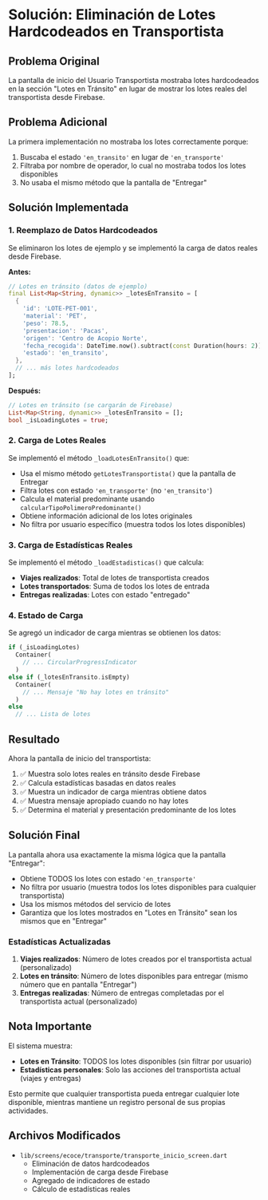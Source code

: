 # Solución: Eliminación de Lotes Hardcodeados en Transportista

## Problema Original
La pantalla de inicio del Usuario Transportista mostraba lotes hardcodeados en la sección "Lotes en Tránsito" en lugar de mostrar los lotes reales del transportista desde Firebase.

## Problema Adicional
La primera implementación no mostraba los lotes correctamente porque:
1. Buscaba el estado `'en_transito'` en lugar de `'en_transporte'`
2. Filtraba por nombre de operador, lo cual no mostraba todos los lotes disponibles
3. No usaba el mismo método que la pantalla de "Entregar"

## Solución Implementada

### 1. Reemplazo de Datos Hardcodeados
Se eliminaron los lotes de ejemplo y se implementó la carga de datos reales desde Firebase.

**Antes:**
```dart
// Lotes en tránsito (datos de ejemplo)
final List<Map<String, dynamic>> _lotesEnTransito = [
  {
    'id': 'LOTE-PET-001',
    'material': 'PET',
    'peso': 78.5,
    'presentacion': 'Pacas',
    'origen': 'Centro de Acopio Norte',
    'fecha_recogida': DateTime.now().subtract(const Duration(hours: 2)),
    'estado': 'en_transito',
  },
  // ... más lotes hardcodeados
];
```

**Después:**
```dart
// Lotes en tránsito (se cargarán de Firebase)
List<Map<String, dynamic>> _lotesEnTransito = [];
bool _isLoadingLotes = true;
```

### 2. Carga de Lotes Reales
Se implementó el método `_loadLotesEnTransito()` que:
- Usa el mismo método `getLotesTransportista()` que la pantalla de Entregar
- Filtra lotes con estado `'en_transporte'` (no `'en_transito'`)
- Calcula el material predominante usando `calcularTipoPolimeroPredominante()`
- Obtiene información adicional de los lotes originales
- No filtra por usuario específico (muestra todos los lotes disponibles)

### 3. Carga de Estadísticas Reales
Se implementó el método `_loadEstadisticas()` que calcula:
- **Viajes realizados**: Total de lotes de transportista creados
- **Lotes transportados**: Suma de todos los lotes de entrada
- **Entregas realizadas**: Lotes con estado "entregado"

### 4. Estado de Carga
Se agregó un indicador de carga mientras se obtienen los datos:

```dart
if (_isLoadingLotes)
  Container(
    // ... CircularProgressIndicator
  )
else if (_lotesEnTransito.isEmpty) 
  Container(
    // ... Mensaje "No hay lotes en tránsito"
  )
else 
  // ... Lista de lotes
```

## Resultado

Ahora la pantalla de inicio del transportista:
1. ✅ Muestra solo lotes reales en tránsito desde Firebase
2. ✅ Calcula estadísticas basadas en datos reales
3. ✅ Muestra un indicador de carga mientras obtiene datos
4. ✅ Muestra mensaje apropiado cuando no hay lotes
5. ✅ Determina el material y presentación predominante de los lotes

## Solución Final

La pantalla ahora usa exactamente la misma lógica que la pantalla "Entregar":
- Obtiene TODOS los lotes con estado `'en_transporte'`
- No filtra por usuario (muestra todos los lotes disponibles para cualquier transportista)
- Usa los mismos métodos del servicio de lotes
- Garantiza que los lotes mostrados en "Lotes en Tránsito" sean los mismos que en "Entregar"

### Estadísticas Actualizadas

1. **Viajes realizados**: Número de lotes creados por el transportista actual (personalizado)
2. **Lotes en tránsito**: Número de lotes disponibles para entregar (mismo número que en pantalla "Entregar")
3. **Entregas realizadas**: Número de entregas completadas por el transportista actual (personalizado)

## Nota Importante

El sistema muestra:
- **Lotes en Tránsito**: TODOS los lotes disponibles (sin filtrar por usuario)
- **Estadísticas personales**: Solo las acciones del transportista actual (viajes y entregas)

Esto permite que cualquier transportista pueda entregar cualquier lote disponible, mientras mantiene un registro personal de sus propias actividades.

## Archivos Modificados

- `lib/screens/ecoce/transporte/transporte_inicio_screen.dart`
  - Eliminación de datos hardcodeados
  - Implementación de carga desde Firebase
  - Agregado de indicadores de estado
  - Cálculo de estadísticas reales